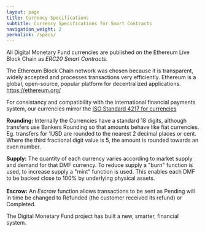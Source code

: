 ```yaml
---
layout: page
title: Currency Specifications
subtitle: Currency Specifications for Smart Contracts
navigation_weight: 2
permalink: /specs/
---
```

                
All Digital Monetary Fund currencies are published on the Ethereum Live Block Chain as <em>ERC20 Smart Contracts</em>. 

The Ethereum Block Chain network was chosen because it is transparent, widely accepted and processes transactions very efficiently. Ethereum is a global, open-source, popular platform for decentralized applications. <a href="https://ethereum.org/">https://ethereum.org/</a> 

For consistancy and compatibility with the international financial payments system, our currencies mirror the <a href="https://www.iso.org/iso-4217-currency-codes.html">ISO Standard 4217 for currencies</a>

<strong>Rounding:</strong> Internally the Currencies have a standard 18 digits, although transfers use Bankers Rounding so that amounts behave like fiat currencies. Eg. transfers for 1USD are rounded to the nearest 2 decimal places or cent. Where the third fractional digit value is 5, the amount is rounded towards an even number.

<strong>Supply:</strong> The quantity of each currency varies according to market supply and demand for that DMF currency. To reduce supply a "burn" function is used, to increase supply a "mint" function is used. This enables each DMF to be backed close to 100% by underlying physical assets.<br /><br />
<strong>Escrow:</strong> An <em>Escrow</em> function allows transactions to be sent as Pending will in time be changed to Refunded (the customer received its refund) or Completed.

The Digital Monetary Fund project has built a new, smarter, financial system.

